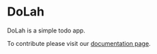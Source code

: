 # DoLah

DoLah is a simple todo app.

To contribute please visit our [documentation page](https://github.com/cs2103aug2015-w11-2c/DoLah/blob/master/CONTRIBUTE.md).
